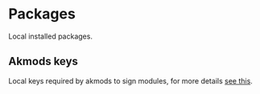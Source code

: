 # Packages

Local installed packages.

## Akmods keys

Local keys required by akmods to sign modules, for more details
[see this](https://github.com/CheariX/silverblue-akmods-keys).

